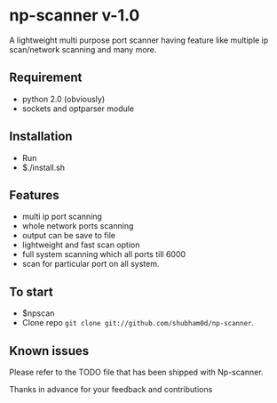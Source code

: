 # np-scanner v-1.0
A lightweight multi purpose port scanner having feature like multiple ip scan/network scanning and many more.

Requirement
-----------
* python 2.0 (obviously)
* sockets and optparser module

Installation
------------
* Run 
* $./install.sh

Features
--------
* multi ip port scanning 
* whole network ports scanning
* output can be save to file
* lightweight and fast scan option
* full system scanning which all ports till 6000
* scan for particular port on all system.

To start
--------
* $npscan
* Clone repo `git clone git://github.com/shubham0d/np-scanner`.

Known issues
------------

Please refer to the TODO file that has been shipped with Np-scanner.

Thanks in advance for your feedback and contributions
